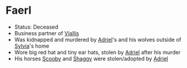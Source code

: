 # Faerl
- Status: Deceased
- Business partner of [Viallis](NPCs/Deceased/Viallis.md)
- Was kidnapped and murdered by [Adriel](PCs/Current/Adriel.md)'s and his wolves outside of [Sylvia](PCs/Past/Sylvia.md)'s home
- Wore big red hat and tiny ear hats, stolen by [Adriel](PCs/Current/Adriel.md) after his murder
- His horses [Scooby](NPCs/Living/Scooby.md) and [Shaggy](NPCs/Living/Shaggy.md) were stolen/adopted by [Adriel](PCs/Current/Adriel.md)